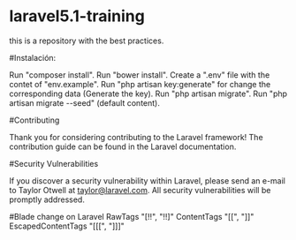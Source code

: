 # laravel5.1-training
this is a repository with the best practices.

#Instalación:

Run "composer install".
Run "bower install".
Create a ".env" file with the contet of "env.example".
Run "php artisan key:generate" for change the corresponding data (Generate the key).
Run "php artisan migrate".
Run "php artisan migrate --seed" (default content).

#Contributing

Thank you for considering contributing to the Laravel framework! The contribution guide can be found in the Laravel documentation.

#Security Vulnerabilities

If you discover a security vulnerability within Laravel, please send an e-mail to Taylor Otwell at taylor@laravel.com. All security vulnerabilities will be promptly addressed.

#Blade change on Laravel
    RawTags "[!!", "!!]"
    ContentTags "[[", "]]"
    EscapedContentTags "[[[", "]]]"
